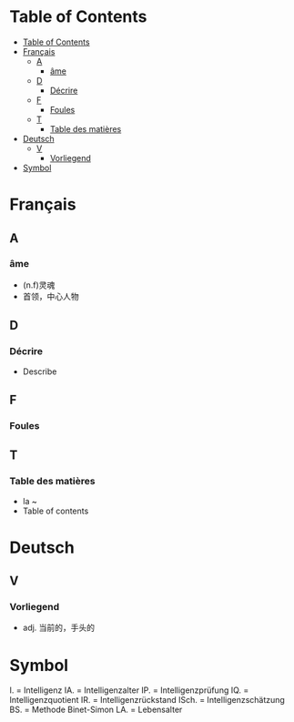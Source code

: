 # Table of Contents
- [Table of Contents](#table-of-contents)
- [Français](#français)
  - [A](#a)
    - [âme](#âme)
  - [D](#d)
    - [Décrire](#décrire)
  - [F](#f)
    - [Foules](#foules)
  - [T](#t)
    - [Table des matières](#table-des-matières)
- [Deutsch](#deutsch)
  - [V](#v)
    - [Vorliegend](#vorliegend)
- [Symbol](#symbol)

# Français
## A
### âme
- (n.f)灵魂
- 首领，中心人物
## D
### Décrire
- Describe
## F
### Foules

## T
### Table des matières
- la ~
- Table of contents


# Deutsch
## V
### Vorliegend
- adj. 当前的，手头的


# Symbol
I.  = Intelligenz
IA. = Intelligenzalter
IP. = Intelligenzprüfung
IQ. = Intelligenzquotient
IR. = Intelligenzrückstand
ISch. = Intelligenzschätzung
BS. = Methode Binet-Simon
LA. = Lebensalter